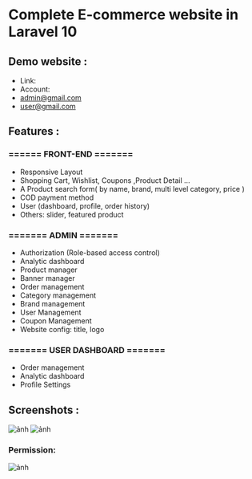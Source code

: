 # Complete E-commerce website in  Laravel 10

## Demo website :
+ Link:
+ Account:
+ admin@gmail.com
+ user@gmail.com

## Features :

### ====== FRONT-END =======

- Responsive Layout
- Shopping Cart, Wishlist, Coupons ,Product Detail ...
- A Product search form( by name, brand, multi level category, price )
- COD payment method
- User (dashboard, profile, order history)
- Others: slider, featured product

### ======= ADMIN =======
- Authorization (Role-based access control)
- Analytic dashboard
- Product manager
- Banner manager
- Order management
- Category management
- Brand management
- User Management
- Coupon Management
- Website config: title, logo

### ======= USER DASHBOARD =======

- Order management
- Analytic dashboard
- Profile Settings

## Screenshots :
![ảnh](https://github.com/1119-DuyNguyen/complete-ecommerce-lar/assets/62139508/36e324c9-b911-402a-80be-a81e4a5fe19a)
![ảnh](https://github.com/1119-DuyNguyen/complete-ecommerce-lar/assets/62139508/bfc47ef4-b481-4b0d-97b0-6001b7801f1d)
### Permission:
![ảnh](https://github.com/1119-DuyNguyen/complete-ecommerce-lar/assets/62139508/328d2667-b32d-41ef-85a4-3a41d26ad829)
